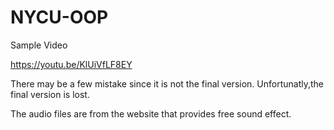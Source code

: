 # NYCU-OOP
Sample Video

https://youtu.be/KlUiVfLF8EY


There may be a few mistake since it is not the final version. Unfortunatly,the final version is lost.


The audio files are from the website that provides free sound effect.
